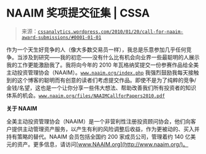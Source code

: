 <!--yml

分类：未分类

日期：2024 年 5 月 12 日 18:37:20

-->

# NAAIM 奖项提交征集 | CSSA

> 来源：[`cssanalytics.wordpress.com/2010/01/20/call-for-naaim-award-submissions/#0001-01-01`](https://cssanalytics.wordpress.com/2010/01/20/call-for-naaim-award-submissions/#0001-01-01)

作为一个天生好竞争的人（像大多数交易员一样），我总是乐意参加几乎任何竞争。当涉及到研究——我的初恋——没有什么比有机会向业界一些最聪明的人展示我的工作更能激励我了。我将向今年的 2010 年瓦格纳奖提交一份参赛作品给全美主动投资管理协会（NAAIM）。[`www.naaim.org/index.php`](http://www.naaim.org/index.php) 我强烈鼓励我每天接触到的这个博客的聪明而有创意的读者们考虑提交作品。即使不是为了纯粹的竞争/金钱/名望，这也是一个让你分享一些伟大想法、帮助改善我们所有投资者的知识体系的机会。[`www.naaim.org/files/NAAIMCallforPapers2010.pdf`](http://www.naaim.org/files/NAAIMCallforPapers2010.pdf)

**关于 NAAIM**

全美主动投资管理协会（NAAIM）是一个非营利性注册投资顾问协会，他们向客户提供主动管理资产服务，以产生有利的风险调整后收益，作为更被动的、买入并持有策略的替代。NAAIM 会员包括全国约 200 家成员公司，管理着约 140 亿美元的资产。更多信息，请访问[www.NAAIM.org](http://www.naaim.org/)。
